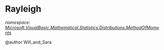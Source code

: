 ﻿# Rayleigh
_namespace: [Microsoft.VisualBasic.Mathematical.Statistics.Distributions.MethodOfMoments](./index.md)_

@author Will_and_Sara




